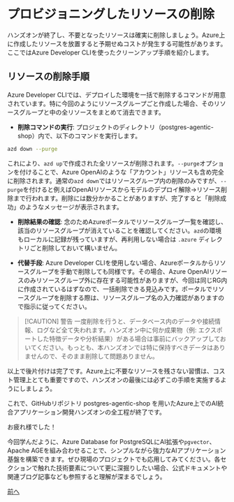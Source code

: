 # プロビジョニングしたリソースの削除

ハンズオンが終了し、不要となったリソースは確実に削除しましょう。Azure上に作成したリソースを放置すると予期せぬコストが発生する可能性があります。ここではAzure Developer CLIを使ったクリーンアップ手順を紹介します。

## リソースの削除手順

Azure Developer CLIでは、デプロイした環境を一括で削除するコマンドが用意されています。特に今回のようにリソースグループごと作成した場合、そのリソースグループと中の全リソースをまとめて消去できます。

- **削除コマンドの実行**: プロジェクトのディレクトリ（postgres-agentic-shop）内で、以下のコマンドを実行します。

```sh
azd down --purge
```

これにより、`azd up`で作成された全リソースが削除されます。`--purge`オプションを付けることで、Azure OpenAIのような「アカウント」リソースも含め完全に削除されます。通常の`azd down`ではリソースグループ内の削除のみですが、`--purge`を付けると例えばOpenAIリソースからモデルのデプロイ解除→リソース削除まで行われます。削除には数分かかることがありますが、完了すると「削除成功」のようなメッセージが表示されます。

- **削除結果の確認**: 念のためAzureポータルでリソースグループ一覧を確認し、該当のリソースグループが消えていることを確認してください。`azd`の環境もローカルに記録が残っていますが、再利用しない場合は `.azure` ディレクトリごと削除しておいて構いません。

- **代替手段**: Azure Developer CLIを使用しない場合、Azureポータルからリソースグループを手動で削除しても同様です。その場合、Azure OpenAIリソースのみリソースグループ外に存在する可能性がありますが、今回は同じRG内に作成されているはずなので、一括削除できる見込みです。ポータルでリソースグループを削除する際は、リソースグループ名の入力確認がありますので指示に従ってください。

> [!CAUTION] 警告
> 一度削除を行うと、データベース内のデータや接続情報、ログなど全て失われます。ハンズオン中に何か成果物（例: エクスポートした特徴データや分析結果）がある場合は事前にバックアップしておいてください。もっとも、本ハンズオンでは特に保持すべきデータはありませんので、そのまま削除して問題ありません。

以上で後片付けは完了です。Azure上に不要なリソースを残さない習慣は、コスト管理上とても重要ですので、ハンズオンの最後には必ずこの手順を実施するようにしましょう。

これで、GitHubリポジトリ postgres-agentic-shop を用いたAzure上でのAI統合アプリケーション開発ハンズオンの全工程が終了です。

お疲れ様でした！

今回学んだように、Azure Database for PostgreSQLにAI拡張や`pgvector`、Apache AGEを組み合わせることで、シンプルながら強力なAIアプリケーション基盤を構築できます。ぜひ現場のプロジェクトでも応用してみてください。各セクションで触れた技術要素について更に深掘りしたい場合、公式ドキュメントや関連ブログ記事なども参照すると理解が深まるでしょう。

[前へ](07-WhyPostgreSQL.md)
